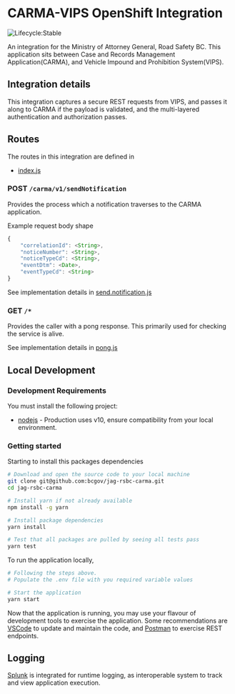 # CARMA-VIPS OpenShift Integration

![Lifecycle:Stable](https://img.shields.io/badge/Lifecycle-Stable-97ca00)

An integration for the Ministry of Attorney General, Road Safety BC. This application sits between Case and Records Management Application(CARMA), and Vehicle Impound and Prohibition System(VIPS).

## Integration details

This integration captures a secure REST requests from VIPS, and passes it along to CARMA if the payload is validated, and the multi-layered authentication and authorization passes.

## Routes

The routes in this integration are defined in

- [index.js](index.js)

### POST `/carma/v1/sendNotification`

Provides the process which a notification traverses to the CARMA application.

Example request body shape

```typescript
{
    "correlationId": <String>,
    "noticeNumber": <String>,
    "noticeTypeCd": <String>,
    "eventDtm": <Date>,
    "eventTypeCd": <String>
}
```

See implementation details in [send.notification.js](lib/send.notification.js)

### GET `/*`

Provides the caller with a pong response. This primarily used for checking the service is alive.

See implementation details in [pong.js](lib/pong.js)

## Local Development

### Development Requirements

You must install the following project:

- [nodejs](https://nodejs.org/en/) - Production uses v10, ensure compatibility from your local environment.

### Getting started

Starting to install this packages dependencies

```bash
# Download and open the source code to your local machine
git clone git@github.com:bcgov/jag-rsbc-carma.git
cd jag-rsbc-carma

# Install yarn if not already available
npm install -g yarn

# Install package dependencies
yarn install

# Test that all packages are pulled by seeing all tests pass
yarn test
```

To run the application locally,

```bash
# Following the steps above.
# Populate the .env file with you required variable values

# Start the application
yarn start
```

Now that the application is running, you may use your flavour of development tools to exercise the application. Some recommendations are [VSCode](https://code.visualstudio.com/) to update and maintain the code, and [Postman](https://www.postman.com/) to exercise REST endpoints.

## Logging

[Splunk](https://www.splunk.com/) is integrated for runtime logging, as interoperable system to track and view application execution.
